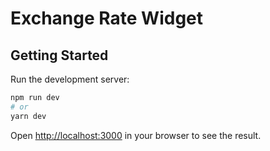 # Exchange Rate Widget

## Getting Started

Run the development server:

```bash
npm run dev
# or
yarn dev
```

Open [http://localhost:3000](http://localhost:3000) in your browser to see the result.
